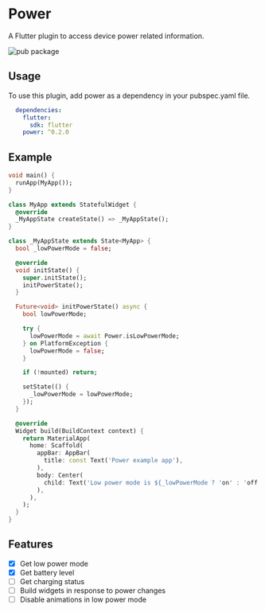 # Power

A Flutter plugin to access device power related information.

![pub package](https://img.shields.io/pub/v/power.svg)

## Usage

To use this plugin, add power as a dependency in your pubspec.yaml file.

``` yaml
  dependencies:
    flutter:
      sdk: flutter
    power: ^0.2.0
```

## Example

``` dart
void main() {
  runApp(MyApp());
}

class MyApp extends StatefulWidget {
  @override
  _MyAppState createState() => _MyAppState();
}

class _MyAppState extends State<MyApp> {
  bool _lowPowerMode = false;

  @override
  void initState() {
    super.initState();
    initPowerState();
  }

  Future<void> initPowerState() async {
    bool lowPowerMode;

    try {
      lowPowerMode = await Power.isLowPowerMode;
    } on PlatformException {
      lowPowerMode = false;
    }

    if (!mounted) return;

    setState(() {
      _lowPowerMode = lowPowerMode;
    });
  }

  @override
  Widget build(BuildContext context) {
    return MaterialApp(
      home: Scaffold(
        appBar: AppBar(
          title: const Text('Power example app'),
        ),
        body: Center(
          child: Text('Low power mode is ${_lowPowerMode ? 'on' : 'off'}'),
        ),
      ),
    );
  }
}
```

## Features

- [x] Get low power mode
- [x] Get battery level
- [ ] Get charging status
- [ ] Build widgets in response to power changes
- [ ] Disable animations in low power mode
